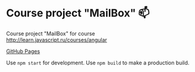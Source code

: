 # Course project "MailBox" :mailbox:

Course project "MailBox" for course http://learn.javascript.ru/courses/angular

[GitHub Pages](https://arthur3.github.io/angularjs-course)

Use `npm start` for development.
Use `npm build` to make a production build.

